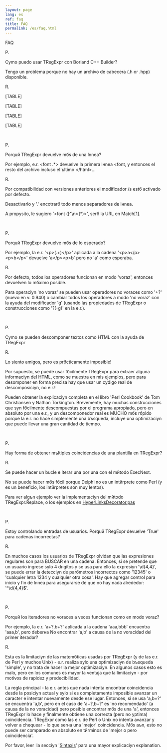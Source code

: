 ```yaml
---
layout: page
lang: es
ref: faq
title: FAQ
permalink: /es/faq.html
---
```


FAQ

P.

Cуmo puedo usar TRegExpr con Borland C++ Builder?

Tengo un problema porque no hay un archivo de cabecera (.h or .hpp)
disponible.

R.

[TABLE]

[TABLE]

[TABLE]

[TABLE]

 

P.

Porquй TRegExpr devuelve mбs de una lнnea?

Por ejemplo, e.r. &lt;font .\*&gt; devuelve la primera lнnea &lt;font, y
entonces el resto del archivo incluso el ъltimo &lt;/html&gt;...

R.

Por compatibilidad con versiones anteriores el modificador /s estб
activado por defecto.

Desactivarlo y '.' encotrarб todo menos separadores de lнnea.

A propуsito, le sugiero '&lt;font (\[^\\n&gt;\]\*)&gt;', serб la URL en
Match\[1\].

 

P.

Porquй TRegExpr devuelve mбs de lo esperado?

Por ejemplo, la e.r. '&lt;p&gt;(.+)&lt;/p&gt;' aplicada a la cadena
'&lt;p&gt;a&lt;/p&gt;&lt;p&gt;b&lt;/p&gt;' devuelve
'a&lt;/p&gt;&lt;p&gt;b' pero no 'a' como esperaba.

R.

Por defecto, todos los operadores funcionan en modo 'voraz', entonces
devuelven lo mбximo posible.

Para operaciуn 'no voraz' se pueden usar operadores no voraces como '+?'
(nuevo en v. 0.940) o cambiar todos los operadores a modo 'no voraz' con
la ayuda del modificador 'g' (usando las propiedades de TRegExpr o
construcciones como '?(-g)' en la e.r.).

 

P.

Cуmo se pueden descomponer textos como HTML con la ayuda de TRegExpr

R.

Lo siento amigos, pero es prбcticamente imposible!

Por supuesto, se puede usar fбcilmente TRegExpr para extraer alguna
informaciуn del HTML, como se muestra en mis ejemplos, pero para
desomponer en forma precisa hay que usar un cуdigo real de
descomposiciуn, no e.r.!

Pueden obtener la explicaciуn completa en el libro 'Perl Cookbook' de
Tom Christiansen y Nathan Torkington. Brevemente, hay muchas
construcciones que sуn fбcilmente descompuestas por el programa
apropiado, pero en absoluto por una e.r., y un descomponedor real es
MUCHO mбs rбpido porque la e.r. no hace simplemente una bъsqueda,
incluye una optimizaciуn que puede llevar una gran cantidad de tiempo.

 

P.

Hay forma de obtener mъltiples coincidencias de una plantilla en
TRegExpr?

R.

Se puede hacer un bucle e iterar una por una con el mйtodo ExecNext.

No se puede hacer mбs fбcil porque Delphi no es un intйrprete como Perl
(y es un beneficio, los intйrpretes son muy lentos).

Para ver algъn ejemplo ver la implementaciуn del mйtodo
TRegExpr.Replace, o los ejemplos en
[HyperLinksDecorator.pas](#hyperlinksdecorator.html)

 

P.

Estoy controlando entradas de usuarios. Porquй TRegExpr devuelve 'True'
para cadenas incorrectas?

R.

En muchos casos los usuarios de TRegExpr olvidan que las expresiones
regulares son para BUSCAR en una cadena. Entonces, si se pretende que un
usuario ingrese sуlo 4 dнgitos y se usa para ello la expresiуn
'\\d{4,4}', se puede errar la detecciуn de parбmetros incorrectos como
'12345' o 'cualquier letra 1234 y cualquier otra cosa'. Hay que agregar
control para inicio y fin de lнnea para asegurarse de que no hay nada
alrededor: '^\\d{4,4}$'.

 

P.

Porquй los iteradores no voraces a veces funcionan como en modo voraz?

Por ejemplo, la e.r. 'a+?,b+?' aplicada a la cadena 'aaa,bbb' encuentra
'aaa,b', pero deberнa No encontrar 'a,b' a causa de la no voracidad del
primer iterador?

R.

Esta es la limitaciуn de las matemбticas usadas por TRegExpr (y de las
e.r. de Perl y muchos Unix) - e.r. realiza sуlo una optimizaciуn de
bъsqueda 'simple', y no trata de hacer la mejor optimizaciуn. En algunos
casos esto es malo, pero en los comunes es mayor la ventaja que la
limitaciуn - por motivos de rapidez y predecibilidad.

La regla principal - la e.r. antes que nada intenta encontrar
coincidencia desde la posiciуn actual y sуlo si es completamente
imposible avanzar un caracter e intentar nuevamente desde ese lugar.
Entonces, si se usa 'a,b+?' se encuentra 'a,b', pero en el caso de
'a+?,b+?' es 'no recomendado' (a causa de la no voracidad) pero posible
encontrar mбs de una 'a', entonces TRegExpr lo hace y finalmente obtiene
una correcta (pero no уptima) coincidencia. TRegExpr como las e.r. de
Perl o Unix no intenta avanzar y volver a chequear - lo que serнa una
'mejor' coincidencia. Mбs aъn, esto no puede ser comparado en absoluto
en tйrminos de 'mejor o pero coincidencia'.

Por favor, leer  la secciуn
'[Sintaxis](#regexp_syntax.html#engine_internals)' para una mayor
explicaciуn explanation.
